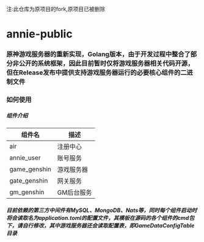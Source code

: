 注:此仓库为原项目的fork,原项目已被删除
# annie-public

### 原神游戏服务器的重新实现，Golang版本，由于开发过程中整合了部分非公开的系统框架，因此目前暂时仅将游戏服务器相关代码开源，但在Release发布中提供支持游戏服务器运行的必要核心组件的二进制文件

### 如何使用

##### 组件介绍

| 组件名          | 描述     |
|--------------|--------|
| air          | 注册中心   |
| annie_user   | 账号服务   |
| game_genshin | 游戏服务器  |
| gate_genshin | 网关服务   |
| gm_genshin   | GM后台服务 |

##### 目前依赖的第三方中间件有MySQL、MongoDB、Nats等，同时每个组件启动时将会读取名为application.toml的配置文件，其模板在源码的各个组件的cmd包下，请自行修改，其中游戏服务器还会读取配置表，即GameDataConfigTable目录
